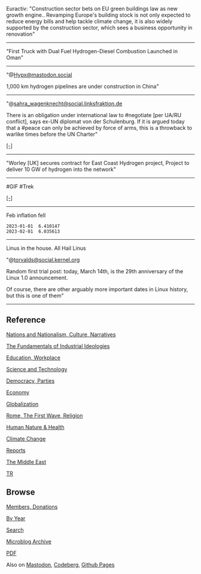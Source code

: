 
Euractiv: "Construction sector bets on EU green buildings law as new
growth engine.. Revamping Europe's building stock is not only expected
to reduce energy bills and help tackle climate change, it is also
widely supported by the construction sector, which sees a business
opportunity in renovation"

---

"First Truck with Dual Fuel Hydrogen-Diesel Combustion Launched in Oman"

---

"@Hypx@mastodon.social

1,000 km hydrogen pipelines are under construction in China"

---

"@sahra_wagenknecht@social.linksfraktion.de

There is an obligation under international law to \#negotiate [per
UA/RU conflict], says ex-UN diplomat von der Schulenburg. If it is
argued today that a \#peace can only be achieved by force of arms,
this is a throwback to warlike times before the UN Charter"

[[-]](https://social.linksfraktion.de/@sahra_wagenknecht/109976993905729765)

---

"Worley [UK] secures contract for East Coast Hydrogen project, Project
to deliver 10 GW of hydrogen into the network"

---

\#GIF \#Trek

[[-]](https://mastodon.online/@davidaugust/110022399641027068)

---

Feb inflation fell

```
2023-01-01  6.410147
2023-02-01  6.035613
```

---

Linus in the house. All Hail Linus 

"@torvalds@social.kernel.org

Random first trial post: today, March 14th, is the 29th anniversary of
the Linux 1.0 announcement.

Of course, there are other arguably more important dates in Linux
history, but this is one of them"

---

## Reference

[Nations and Nationalism, Culture, Narratives](0119/2013/02/nations-and-nationalism.html)

[The Fundamentals of Industrial Ideologies](0119/2011/04/fundamentals-of-industrial-ideologies.html)

[Education, Workplace](0119/2017/09/education-workplace.html)

[Science and Technology](0119/2018/09/science-technology.html)

[Democracy, Parties](0119/2016/11/democracy.html)

[Economy](2021/01/economy.html)

[Globalization](0119/2018/09/globalization.html)

[Rome, The First Wave, Religion](0119/2017/12/rome.html)

[Human Nature & Health](2020/07/human-nature.html)

[Climate Change](2022/01/climate.html)

[Reports](2021/01/reports.html)

[The Middle East](0119/2019/07/middleeast.html)

[TR](../tr/index.html)

## Browse

[Members, Donations](2022/08/members.html)

[By Year](years.html)

[Search](search.html)

[Microblog Archive](mbl/index.html)

[PDF](https://drive.google.com/uc?export=view&id=1FSi-1MnqXVq_PVTEXzzflwN8-7h92N_R)

Also on 
[Mastodon](https://masto.ai/@muratk3n),
[Codeberg](https://muratk5n.codeberg.page/en/),
[Github Pages](https://muratk5n.github.io/thirdwave/en/)

